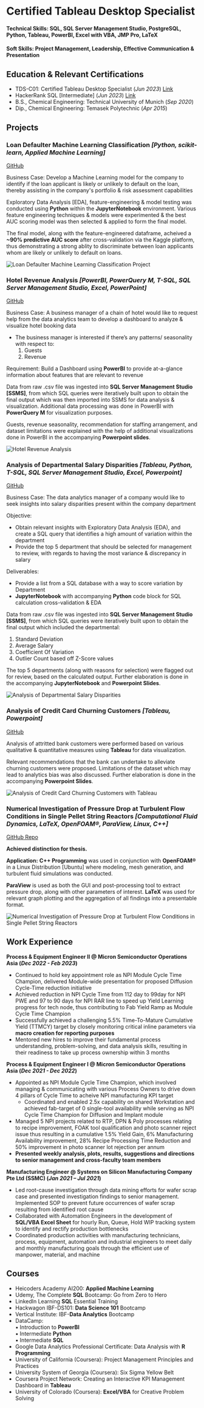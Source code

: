 

# Certified Tableau Desktop Specialist

#### Technical Skills: SQL, SQL Server Management Studio, PostgreSQL, Python, Tableau, PowerBI, Excel with VBA, JMP Pro, LaTeX
#### Soft Skills: Project Management, Leadership, Effective Communication & Presentation

## Education & Relevant Certifications
- TDS-C01: Certified Tableau Desktop Specialist (_Jun 2023_) [Link](https://www.credly.com/badges/4830de97-b248-4c6d-9d03-922bc26f78bf/linked_in_profile)
- HackerRank SQL [Intermediate] (_Jun 2023_) [Link](https://www.hackerrank.com/certificates/ecf14b275651)
- B.S., Chemical Engineering: Technical University of Munich (_Sep 2020_)
- Dip., Chemical Engineering: Temasek Polytechnic (_Apr 2015_)

## Projects

### Loan Defaulter Machine Learning Classification *<font size="3"> [Python, scikit-learn, Applied Machine Learning]  </font>*
[GitHub](https://yattavit.github.io/AI200_ML_Classification_Project_LendingClubLoanDefaultersPrediction/)

Business Case: Develop a Machine Learning model for the company to identify if the loan applicant is likely or unlikely to default on the loan, thereby assisting in the company's portfolio & risk assessment capabilities

Exploratory Data Analysis [EDA], feature-engineering & model testing was conducted using **Python** within the **JupyterNotebook** environment. Various feature engineering techniques & models were experimented & the best AUC scoring model was then selected & applied to form the final model.

The final model, along with the feature-engineered dataframe, acheived a **~90% predictive AUC score** after cross-validation via the Kaggle platform, thus demonstrating a strong ablity to discriminate between loan applicants whom are likely or unlikely to default on loans.

![Loan Defaulter Machine Learning Classification Project](/assets/img/Loan_Defaulter_Machine_Learning_Classification/ROC_Curves_for_CatBoostClassifier_Model_(Each_Fold).png)

### Hotel Revenue Analysis *<font size="3"> [PowerBI, PowerQuery M, T-SQL, SQL Server Management Studio, Excel, PowerPoint]    </font>*
[GitHub](https://yattavit.github.io/Hotel-Revenue-Analysis-Project/)

Business Case: A business manager of a chain of hotel would like to request help from the data analytics team to develop a dashboard to analyze & visualize hotel booking data

 - The business manager is interested if there’s any patterns/ seasonality with respect to:  
	 1) Guests  
	 2) Revenue  

Requirement: Build a Dashboard using **PowerBI** to provide at-a-glance information about features that are relevant to revenue

Data from raw .csv file was ingested into **SQL Server Management Studio [SSMS]**, from which SQL queries were iteratively built upon to obtain the final output which was then imported into SSMS for data analysis & visualization. Additional data processing was done in PowerBI with **PowerQuery M** for visualization purposes.

Guests, revenue seasonality, recommendation for staffing arrangement, and dataset limitations were explained with the help of additional visualizations done in PowerBI in the accompanying **Powerpoint slides**.

![Hotel Revenue Analysis](/assets/img/Hotel_Revenue_Analysis/Hotel_Revenue_Dashboard_Main.png)

### Analysis of Departmental Salary Disparities *<font size="3"> [Tableau, Python, T-SQL, SQL Server Management Studio, Excel, Powerpoint]      </font>*
[GitHub](https://yattavit.github.io/Analysis-of-Departmental-Salary-Disparities-Project/)

Business Case: The data analytics manager of a company would like to seek insights into salary disparities present within the company department

Objective:

 - Obtain relevant insights with Exploratory Data Analysis (EDA), and create a SQL query that identifies a high amount of variation within the department
 - Provide the top 5 department that should be selected for management to review, with regards to having the most variance & discrepancy in salary

Deliverables:
 - Provide a list from a SQL database with a way to score variation by Department
 - **JupyterNotebook** with accompanying **Python** code block for SQL calculation cross-validation & EDA

Data from raw .csv file was ingested into **SQL Server Management Studio [SSMS]**, from which SQL queries were iteratively built upon to obtain the final output which included the departmental:
1. Standard Deviation
2. Average Salary
3. Coefficient Of Variation
4. Outlier Count based off Z-Score values

The top 5 departments (along with reasons for selection) were flagged out for review, based on the calculated output. Further elaboration is done in the accompanying **JupyterNotebook** and **Powerpoint Slides**.

![Analysis of Departmental Salary Disparities](/assets/img/Analysis_Of_Departmental_Salary_Disparities/Top_5_Department_by_Salary_Disparities.png)

### Analysis of Credit Card Churning Customers *<font size="3"> [Tableau, Powerpoint]  </font>*  
[GitHub](https://yattavit.github.io/VI_Capstone_Credit-Card-Customers_Predict-Churning-Customers/)  

Analysis of attritted bank customers were performed based on various qualitative & quantitative measures using **Tableau** for data visualization.

Relevant recommendations that the bank can undertake to alleviate churning customers were proposed.
Limitations of the dataset which may lead to analytics bias was also discussed.
Further elaboration is done in the accompanying **Powerpoint Slides**.


![Analysis of Credit Card Churning Customers with Tableau](/assets/img/Analysis_Of_Credit_Card_Churning_Customers/viz_2.png)

### Numerical Investigation of Pressure Drop at Turbulent Flow Conditions in Single Pellet String Reactors *<font size="3"> [Computational Fluid Dynamics, LaTeX, OpenFOAM®, ParaView, Linux, C++] </font>*
[GitHub Repo](https://github.com/yattavit/TUM_Numerical_Investigation_SPSR)

**Achieved distinction for thesis.**

**Application:** **C++ Programming** was used in conjunction with **OpenFOAM®** in a Linux Distribution [Ubuntu] where modeling, mesh generation, and turbulent fluid simulations was conducted.

**ParaView** is used as both the GUI and post-processing tool to extract pressure drop, along with other parameters of interest. **LaTeX** was used for relevant graph plotting and the aggregation of all findings into a presentable format.

![Numerical Investigation of Pressure Drop at Turbulent Flow Conditions in Single Pellet String Reactors](/assets/img/TUM_Thesis/SPSR_FrontView_MeanderingFluidFlow.png)

## Work Experience
**Process & Equipment Engineer II @ Micron Semiconductor Operations Asia (_Dec 2022 - Feb 2023_)**
- Continued to hold key appointment role as NPI Module Cycle Time Champion, delivered Module-wide presentation for proposed Diffusion Cycle-Time reduction initiative
- Achieved reduction in NPI Cycle Time from 112 day to 99day for NPI PWE and 97 to 90 days for NPI RAR line to speed up Yield Learning progress for tech node, thus contributing to Fab Yield Ramp as Module Cycle Time Champion
- Successfully achieved a challenging 5.5% Time-To-Mature Cumulative Yield (TTMCY) target by closely monitoring critical inline parameters via **macro creation for reporting purposes**
- Mentored new hires to improve their fundamental process understanding, problem-solving, and data analysis skills, resulting in their readiness to take up process ownership within 3 months

**Process & Equipment Engineer I @ Micron Semiconductor Operations Asia (_Dec 2021 - Dec 2022_)**
- Appointed as NPI Module Cycle Time Champion, which involved managing & communicating with various Process Owners to drive down 4 pillars of Cycle Time to acheive NPI manufacturing KPI target
  - Coordinated and enabled 2.5x capability on shared Workstation and achieved fab-target of 0 single-tool availability while serving as NPI Cycle Time Champion for Diffusion and Implant module
- Managed 5 NPI projects related to RTP, DPN & Poly processes relating to recipe improvement, FOAK tool qualification and photo scanner reject issue thus resulting in a cumulative 1.5% Yield Gain, 6% Manufacturing Availability improvement, 28% Recipe Processing Time Reduction and 50% improvement in photo scanner lot rejection per annum
- **Presented weekly analysis, plots, results, suggestions and directions to senior management and cross-faculty team members**

**Manufacturing Engineer @ Systems on Silicon Manufacturing Company Pte Ltd (SSMC) (_Jan 2021 – Jul 2021_)**
- Led root-cause investigation through data mining efforts for wafer scrap case and presented investigation findings to senior management. Implemented SOP to prevent future occurrences of wafer scrap resulting from identified root cause
- Collaborated with Automation Engineers in the development of **SQL/VBA Excel Sheet** for hourly Run, Queue, Hold WIP tracking system to identify and rectify production bottlenecks
- Coordinated production activities with manufacturing technicians, process, equipment, automation and industrial engineers to meet daily and monthly manufacturing goals through the efficient use of manpower, material, and machine

## Courses
- Heicoders Academy AI200: **Applied Machine Learning**
- Udemy, The Complete **SQL** Bootcamp: Go from Zero to Hero
- LinkedIn Learning **SQL** Essential Training
- Hackwagon IBF-DS101: **Data Science 101** Bootcamp
- Vertical Institute: IBF-**Data Analytics** Bootcamp
- DataCamp:  
  ▪ Introduction to **PowerBI**  
  ▪ Intermediate **Python**  
  ▪ Intermediate **SQL**  
- Google Data Analytics Professional Certificate: Data Analysis with **R Programming**
- University of California (Coursera): Project Management Principles and Practices
- University System of Georgia (Coursera): Six Sigma Yellow Belt
- Coursera Project Network: Creating an Interactive KPI Management Dashboard in **Tableau**
- University of Colorado (Coursera): **Excel/VBA** for Creative Problem Solving
